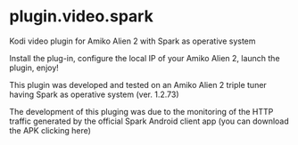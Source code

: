 # plugin.video.spark
Kodi video plugin for Amiko Alien 2 with Spark as operative system

Install the plug-in, configure the local IP of your Amiko Alien 2, launch the plugin, enjoy!

This plugin was developed and tested on an Amiko Alien 2 triple tuner having Spark as operative system (ver. 1.2.73)

The development of this pluging was due to the monitoring of the HTTP traffic generated by the official Spark Android client app (you can download the APK clicking here)
